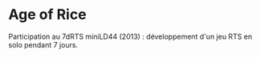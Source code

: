 # Age of Rice

Participation au 7dRTS miniLD44 (2013) : développement d'un jeu RTS en solo
pendant 7 jours.
